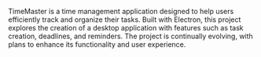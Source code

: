 TimeMaster is a time management application designed to help users efficiently track and organize their tasks. Built with Electron, this project explores the creation of a desktop application with features such as task creation, deadlines, and reminders. The project is continually evolving, with plans to enhance its functionality and user experience. 
